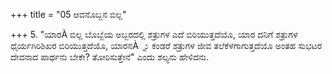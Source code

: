 +++
title = "05 ಆವನೊಬ್ಬನ ಬಿಲ್ಲ"

+++
5. "ಯಾರÀ ಬಿಲ್ಲ ಬೊಬ್ಬೆಯ ಅಬ್ಬರದಲ್ಲಿ ಶತ್ರುಗಳ ಎದೆ ಬಿರಿಯುತ್ತದೆಯೊ, ಯಾರ ದನಿಗೆ ಶತ್ರುಗಳ ಧೈರ್ಯಗಿರಿಶಿಖರ ಬಿರಿಯುತ್ತದೆಯೊ, ಯಾರನÀ್ನು ಕಂಡರೆ ಶತ್ರುಗಳ ಜೀವ ತಲೆಕೆಳಗಾಗುತ್ತದೆಯೊ ಅಂತಹ ಸುಭಟರ ದೇವನಾದ  ಪಾರ್ಥನು ಬೇಕೇ? ತೋರಿಸುತ್ತೇನೆ" ಎಂದು ಶಲ್ಯನು ಹೇಳಿದನು.